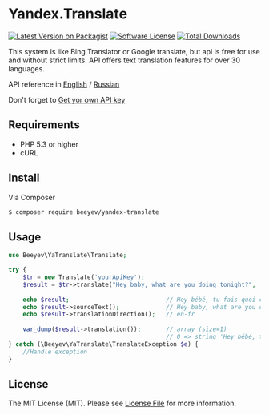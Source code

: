 # Yandex.Translate

[![Latest Version on Packagist][ico-version]][link-packagist]
[![Software License][ico-license]](LICENSE.md)
[![Total Downloads][ico-downloads]][link-downloads]

This system is like Bing Translator or Google translate, but api is free for use and without strict limits. API offers text translation features for over 30 languages. 


API reference in [English](https://tech.yandex.com/translate/doc/dg/concepts/api-overview-docpage/) / [Russian](https://tech.yandex.ru/translate/doc/dg/concepts/api-overview-docpage/)

Don't forget to [Get yor own API key](https://tech.yandex.com/key/form.xml?service=trnsl)

## Requirements

- PHP 5.3 or higher
- cURL

## Install

Via Composer

``` bash
$ composer require beeyev/yandex-translate
```

## Usage

``` php
use Beeyev\YaTranslate\Translate;

try {
    $tr = new Translate('yourApiKey');
    $result = $tr->translate("Hey baby, what are you doing tonight?", 'fr');
    
    echo $result;                           // Hey bébé, tu fais quoi ce soir?
    echo $result->sourceText();             // Hey baby, what are you doing tonight?
    echo $result->translationDirection();   // en-fr
    
    var_dump($result->translation());       // array (size=1)
                                            // 0 => string 'Hey bébé, tu fais quoi ce soir?'
} catch (\Beeyev\YaTranslate\TranslateException $e) {
    //Handle exception
}
```
## License

The MIT License (MIT). Please see [License File](LICENSE.md) for more information.

[ico-version]: https://img.shields.io/packagist/v/beeyev/yandex-translate.svg?style=flat-square
[ico-license]: https://img.shields.io/badge/license-MIT-brightgreen.svg?style=flat-square
[ico-downloads]: https://img.shields.io/packagist/dt/beeyev/yandex-translate.svg?style=flat-square

[link-packagist]: https://packagist.org/packages/beeyev/yandex-translate
[link-downloads]: https://packagist.org/packages/beeyev/yandex-translate
